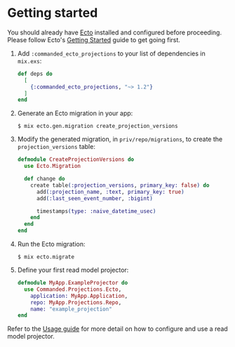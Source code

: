 # Getting started

You should already have [Ecto](https://github.com/elixir-ecto/ecto) installed and configured before proceeding. Please follow Ecto's [Getting Started](https://hexdocs.pm/ecto/getting-started.html) guide to get going first.

1.  Add `:commanded_ecto_projections` to your list of dependencies in `mix.exs`:

    ```elixir
    def deps do
      [
        {:commanded_ecto_projections, "~> 1.2"}
      ]
    end
    ```

2.  Generate an Ecto migration in your app:

    ```console
    $ mix ecto.gen.migration create_projection_versions
    ```

3.  Modify the generated migration, in `priv/repo/migrations`, to create the
    `projection_versions` table:

    ```elixir
    defmodule CreateProjectionVersions do
      use Ecto.Migration

      def change do
        create table(:projection_versions, primary_key: false) do
          add(:projection_name, :text, primary_key: true)
          add(:last_seen_event_number, :bigint)

          timestamps(type: :naive_datetime_usec)
        end
      end
    end
    ```

5.  Run the Ecto migration:

    ```console
    $ mix ecto.migrate
    ```

6.  Define your first read model projector:

    ```elixir
    defmodule MyApp.ExampleProjector do
      use Commanded.Projections.Ecto,
        application: MyApp.Application,
        repo: MyApp.Projections.Repo,
        name: "example_projection"
    end
    ```

Refer to the [Usage guide](./guides/usage.md) for more detail on how to
configure and use a read model projector.
